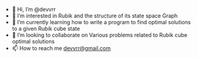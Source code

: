 - 👋 Hi, I’m @devvrr
- 👀 I’m interested in Rubik and the structure of its state space Graph
- 🌱 I’m currently learning how to write a program to find optimal solutions to a given Rubik cube state
- 💞️ I’m looking to collaborate on Various problems related to Rubik cube optimal solutions
- 📫 How to reach me devvrr@gmail.com

<!---
devvrr/devvrr is a ✨ special ✨ repository because its `README.md` (this file) appears on your GitHub profile.
You can click the Preview link to take a look at your changes.
--->
